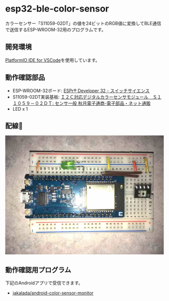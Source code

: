 # esp32-ble-color-sensor

カラーセンサー「S11059-02DT」の値を24ビットのRGB値に変換してBLE通信で送信するESP-WROOM-32用のプログラムです。

## 開発環境

[PlatformIO IDE for VSCode](http://docs.platformio.org/en/latest/ide/vscode.html)を使用しています。

## 動作確認部品

- ESP-WROOM-32ボード: [ESPr® Developer 32 \- スイッチサイエンス](https://www.switch-science.com/catalog/3210/)
- S11059-02DT実装基板: [Ｉ２Ｃ対応デジタルカラーセンサモジュール　Ｓ１１０５９－０２ＤＴ: センサ一般 秋月電子通商\-電子部品・ネット通販](http://akizukidenshi.com/catalog/g/gK-08316/)
- LED x 1

## 配線

![aa](/wiring.jpg)

## 動作確認用プログラム

下記のAndroidアプリで受信できます。

- [jakalada/android\-color\-sensor\-monitor](https://github.com/jakalada/android-color-sensor-monitor)
